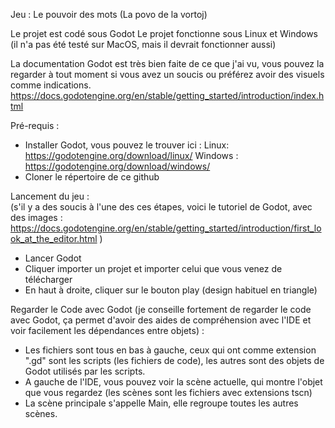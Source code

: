 Jeu : Le pouvoir des mots (La povo de la vortoj)

Le projet est codé sous Godot
Le projet fonctionne sous Linux et Windows (il n'a pas été testé sur MacOS, mais il devrait fonctionner aussi)   

La documentation Godot est très bien faite de ce que j'ai vu, vous pouvez la regarder à tout moment si vous avez un soucis ou préférez avoir des visuels comme indications. 
https://docs.godotengine.org/en/stable/getting_started/introduction/index.html


Pré-requis : 
- Installer Godot, vous pouvez le trouver ici : Linux: https://godotengine.org/download/linux/  Windows :  https://godotengine.org/download/windows/
- Cloner le répertoire de ce github


Lancement du jeu :  
(s'il y a des soucis à l'une des ces étapes, voici le tutoriel de Godot, avec des images : https://docs.godotengine.org/en/stable/getting_started/introduction/first_look_at_the_editor.html )
- Lancer Godot
- Cliquer importer un projet et importer celui que vous venez de télécharger
- En haut à droite, cliquer sur le bouton play (design habituel en triangle)

Regarder le Code avec Godot (je conseille fortement de regarder le code avec Godot, ça permet d'avoir des aides de compréhension avec l'IDE et voir facilement les dépendances entre objets) : 
- Les fichiers sont tous en bas à gauche, ceux qui ont comme extension ".gd" sont les scripts (les fichiers de code), les autres sont des objets de Godot utilisés par les scripts.
- A gauche de l'IDE, vous pouvez voir la scène actuelle, qui montre l'objet que vous regardez (les scènes sont les fichiers avec extensions tscn)
- La scène principale s'appelle Main, elle regroupe toutes les autres scènes. 
